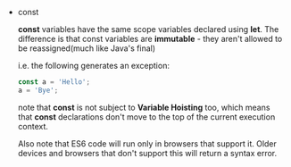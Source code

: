 -   const
    
    **const** variables have the same scope variables declared using **let**. The difference is that const variables are **immutable** - they aren't allowed to be reassigned(much like Java's final)
    
    i.e. the following generates an exception:
    
    ```jsx
    const a = 'Hello';
    a = 'Bye';
    ```
    
    note that **const** is not subject to **Variable Hoisting** too, which means that **const** declarations don't move to the top of the current execution context.
    
    Also note that ES6 code will run only in browsers that support it. Older devices and browsers that don't support this will return a syntax error.